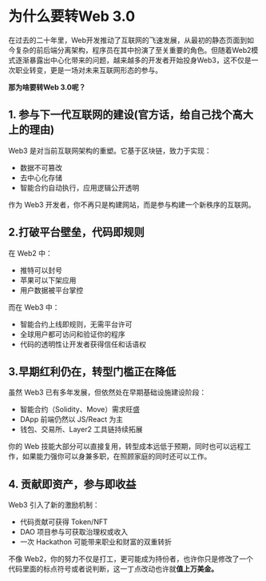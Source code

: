 # 为什么要转Web 3.0
在过去的二十年里，Web开发推动了互联网的飞速发展，从最初的静态页面到如今复杂的前后端分离架构，程序员在其中扮演了至关重要的角色。但随着Web2模式逐渐暴露出中心化带来的问题，越来越多的开发者开始投身Web3，这不仅是一次职业转变，更是一场对未来互联网形态的参与。

<b>那为啥要转Web 3.0呢？</b>
## 1. 参与下一代互联网的建设(官方话，给自己找个高大上的理由)
Web3 是对当前互联网架构的重塑。它基于区块链，致力于实现：
- 数据不可篡改
- 去中心化存储
- 智能合约自动执行，应用逻辑公开透明

作为 Web3 开发者，你不再只是构建网站，而是参与构建一个新秩序的互联网。

## 2.打破平台壁垒，代码即规则
在 Web2 中：
- 推特可以封号
- 苹果可以下架应用
- 用户数据被平台掌控

而在 Web3 中：
- 智能合约上线即规则，无需平台许可
- 全球用户都可访问和验证你的程序
- 代码的透明性让开发者获得信任和话语权

## 3.早期红利仍在，转型门槛正在降低
虽然 Web3 已有多年发展，但依然处在早期基础设施建设阶段：
- 智能合约（Solidity、Move）需求旺盛
- DApp 前端仍然以 JS/React 为主
- 钱包、交易所、Layer2 工具链持续拓展

你的 Web 技能大部分可以直接复用，转型成本远低于预期，同时也可以远程工作，如果能力强你可以身兼多职，在照顾家庭的同时还可以工作。

## 4. 贡献即资产，参与即收益
Web3 引入了新的激励机制：
- 代码贡献可获得 Token/NFT
- DAO 项目参与可获取治理权或收入
- 一次 Hackathon 可能带来职业和财富的双重转折

不像 Web2，你的努力不仅是打工，更可能成为持份者，也许你只是修改了一个代码里面的标点符号或者说判断，这一丁点改动也许就<b>值上万美金。</b>

